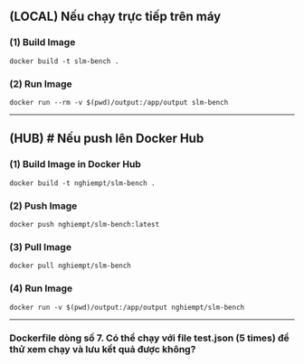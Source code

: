 ## (LOCAL) Nếu chạy trực tiếp trên máy
### (1) Build Image
```
docker build -t slm-bench .
```

### (2) Run Image
```
docker run --rm -v $(pwd)/output:/app/output slm-bench
```

--------------------------------

## (HUB) # Nếu push lên Docker Hub
### (1) Build Image in Docker Hub
```
docker build -t nghiempt/slm-bench .
```

### (2) Push Image
```
docker push nghiempt/slm-bench:latest
```

### (3) Pull Image
```
docker pull nghiempt/slm-bench
```

### (4) Run Image
```
docker run -v $(pwd)/output:/app/output nghiempt/slm-bench
```

--------------------------------

### Dockerfile dòng số 7. Có thể chạy với file test.json (5 times) để thử xem chạy và lưu kết quả được không?